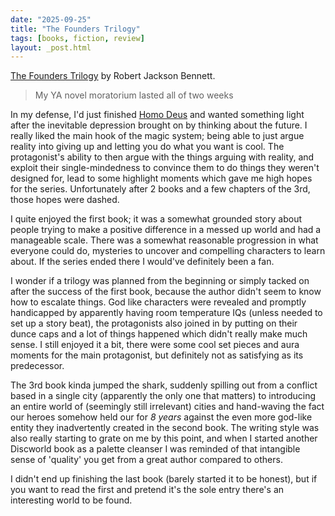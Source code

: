 ```yaml
---
date: "2025-09-25"
title: "The Founders Trilogy"
tags: [books, fiction, review]
layout: _post.html
---
```


[The Founders Trilogy](https://www.goodreads.com/series/228579-the-founders-trilogy) by Robert Jackson Bennett.

> My YA novel moratorium lasted all of two weeks

In my defense, I'd just finished [Homo Deus](/books/homo_deus.md) and wanted something light after the inevitable depression brought on by thinking about the future. I really liked the main hook of the magic system; being able to just argue reality into giving up and letting you do what you want is cool. The protagonist's ability to then argue with the things arguing with reality, and exploit their single-mindedness to convince them to do things they weren't designed for, lead to some highlight moments which gave me high hopes for the series. Unfortunately after 2 books and a few chapters of the 3rd, those hopes were dashed.

I quite enjoyed the first book; it was a somewhat grounded story about people trying to make a positive difference in a messed up world and had a manageable scale. There was a somewhat reasonable progression in what everyone could do, mysteries to uncover and compelling characters to learn about. If the series ended there I would've definitely been a fan.

I wonder if a trilogy was planned from the beginning or simply tacked on after the success of the first book, because the author didn't seem to know how to escalate things. God like characters were revealed and promptly handicapped by apparently having room temperature IQs (unless needed to set up a story beat), the protagonists also joined in by putting on their dunce caps and a lot of things happened which didn't really make much sense. I still enjoyed it a bit, there were some cool set pieces and aura moments for the main protagonist, but definitely not as satisfying as its predecessor.

The 3rd book kinda jumped the shark, suddenly spilling out from a conflict based in a single city (apparently the only one that matters) to introducing an entire world of (seemingly still irrelevant) cities and hand-waving the fact our heroes somehow held our for _8 years_ against the even more god-like entity they inadvertently created in the second book. The writing style was also really starting to grate on me by this point, and when I started another Discworld book as a palette cleanser I was reminded of that intangible sense of 'quality' you get from a great author compared to others.

I didn't end up finishing the last book (barely started it to be honest), but if you want to read the first and pretend it's the sole entry there's an interesting world to be found.
